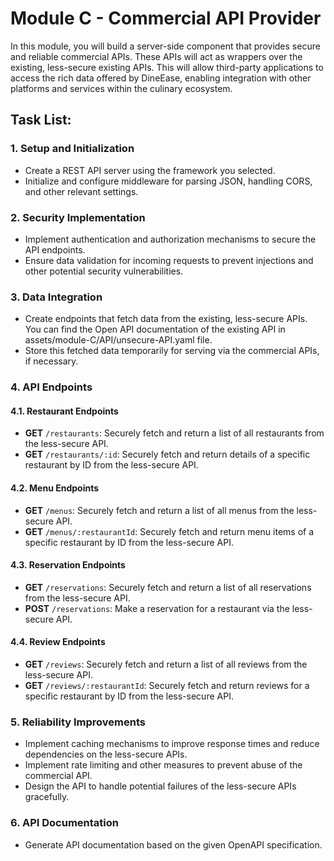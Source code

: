 # Module C - Commercial API Provider

In this module, you will build a server-side component that provides secure and reliable commercial APIs. These APIs will act as wrappers over the existing, less-secure existing APIs. This will allow third-party applications to access the rich data offered by DineEase, enabling integration with other platforms and services within the culinary ecosystem.

## Task List:

### 1. Setup and Initialization
- Create a REST API server using the framework you selected.
- Initialize and configure middleware for parsing JSON, handling CORS, and other relevant settings.

### 2. Security Implementation
- Implement authentication and authorization mechanisms to secure the API endpoints.
- Ensure data validation for incoming requests to prevent injections and other potential security vulnerabilities.

### 3. Data Integration
- Create endpoints that fetch data from the existing, less-secure APIs. You can find the Open API documentation of the existing API in assets/module-C/API/unsecure-API.yaml file. 
- Store this fetched data temporarily for serving via the commercial APIs, if necessary.

### 4. API Endpoints

#### 4.1. Restaurant Endpoints
- **GET** `/restaurants`: Securely fetch and return a list of all restaurants from the less-secure API.
- **GET** `/restaurants/:id`: Securely fetch and return details of a specific restaurant by ID from the less-secure API.

#### 4.2. Menu Endpoints
- **GET** `/menus`: Securely fetch and return a list of all menus from the less-secure API.
- **GET** `/menus/:restaurantId`: Securely fetch and return menu items of a specific restaurant by ID from the less-secure API.

#### 4.3. Reservation Endpoints
- **GET** `/reservations`: Securely fetch and return a list of all reservations from the less-secure API.
- **POST** `/reservations`: Make a reservation for a restaurant via the less-secure API. 

#### 4.4. Review Endpoints
- **GET** `/reviews`: Securely fetch and return a list of all reviews from the less-secure API.
- **GET** `/reviews/:restaurantId`: Securely fetch and return reviews for a specific restaurant by ID from the less-secure API.

### 5. Reliability Improvements
- Implement caching mechanisms to improve response times and reduce dependencies on the less-secure APIs.
- Implement rate limiting and other measures to prevent abuse of the commercial API.
- Design the API to handle potential failures of the less-secure APIs gracefully.

### 6. API Documentation
- Generate API documentation based on the given OpenAPI specification.

